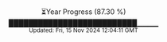 <p align="center">
⏳Year Progress (87.30 %)<br>
██████████████████████████▁▁▁▁ <br>
<sub>Updated: Fri, 15 Nov 2024 12:04:11 GMT</sub>
</p>

